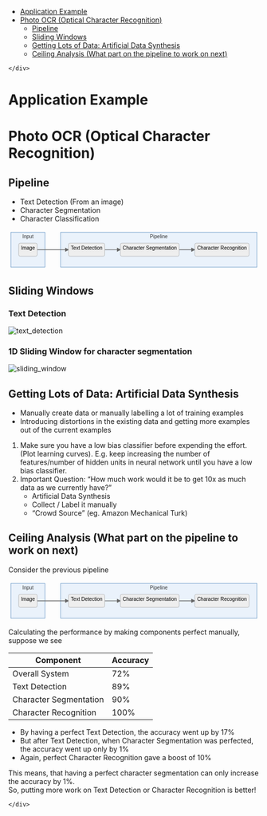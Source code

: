 <!DOCTYPE html>
<html>

<head>
  <meta charset="utf-8">
  <meta name="viewport" content="width=device-width, initial-scale=1.0">
  <title>Week11</title>
  <link rel="stylesheet" href="https://stackedit.io/style.css" />
</head>

<body class="stackedit">
  <div class="stackedit__left">
    <div class="stackedit__toc">
      
<ul>
<li><a href="#application-example">Application Example</a></li>
<li><a href="#photo-ocr-optical-character-recognition">Photo OCR (Optical Character Recognition)</a>
<ul>
<li><a href="#pipeline">Pipeline</a></li>
<li><a href="#sliding-windows">Sliding Windows</a></li>
<li><a href="#getting-lots-of-data-artificial-data-synthesis">Getting Lots of Data: Artificial Data Synthesis</a></li>
<li><a href="#ceiling-analysis-what-part-on-the-pipeline-to-work-on-next">Ceiling Analysis (What part on the pipeline to work on next)</a></li>
</ul>
</li>
</ul>

    </div>
  </div>
  <div class="stackedit__right">
    <div class="stackedit__html">
      <h1 id="application-example">Application Example</h1>
<h1 id="photo-ocr-optical-character-recognition">Photo OCR (Optical Character Recognition)</h1>
<h2 id="pipeline">Pipeline</h2>
<ul>
<li>Text Detection (From an image)</li>
<li>Character Segmentation</li>
<li>Character Classification</li>
</ul>
<pre class=" language-mermaid"><svg id="mermaid-svg-nKiXEThfjcHwBhfT" width="100%" xmlns="http://www.w3.org/2000/svg" xmlns:xlink="http://www.w3.org/1999/xlink" height="127.7125015258789" style="max-width: 804.5px;" viewBox="0 0 804.5 127.7125015258789"><style>#mermaid-svg-nKiXEThfjcHwBhfT{font-family:"trebuchet ms",verdana,arial,sans-serif;font-size:16px;fill:#000000;}#mermaid-svg-nKiXEThfjcHwBhfT .error-icon{fill:#552222;}#mermaid-svg-nKiXEThfjcHwBhfT .error-text{fill:#552222;stroke:#552222;}#mermaid-svg-nKiXEThfjcHwBhfT .edge-thickness-normal{stroke-width:2px;}#mermaid-svg-nKiXEThfjcHwBhfT .edge-thickness-thick{stroke-width:3.5px;}#mermaid-svg-nKiXEThfjcHwBhfT .edge-pattern-solid{stroke-dasharray:0;}#mermaid-svg-nKiXEThfjcHwBhfT .edge-pattern-dashed{stroke-dasharray:3;}#mermaid-svg-nKiXEThfjcHwBhfT .edge-pattern-dotted{stroke-dasharray:2;}#mermaid-svg-nKiXEThfjcHwBhfT .marker{fill:#666;stroke:#666;}#mermaid-svg-nKiXEThfjcHwBhfT .marker.cross{stroke:#666;}#mermaid-svg-nKiXEThfjcHwBhfT svg{font-family:"trebuchet ms",verdana,arial,sans-serif;font-size:16px;}#mermaid-svg-nKiXEThfjcHwBhfT .label{font-family:"trebuchet ms",verdana,arial,sans-serif;color:#000000;}#mermaid-svg-nKiXEThfjcHwBhfT .cluster-label text{fill:#333;}#mermaid-svg-nKiXEThfjcHwBhfT .cluster-label span{color:#333;}#mermaid-svg-nKiXEThfjcHwBhfT .label text,#mermaid-svg-nKiXEThfjcHwBhfT span{fill:#000000;color:#000000;}#mermaid-svg-nKiXEThfjcHwBhfT .node rect,#mermaid-svg-nKiXEThfjcHwBhfT .node circle,#mermaid-svg-nKiXEThfjcHwBhfT .node ellipse,#mermaid-svg-nKiXEThfjcHwBhfT .node polygon,#mermaid-svg-nKiXEThfjcHwBhfT .node path{fill:#eee;stroke:#999;stroke-width:1px;}#mermaid-svg-nKiXEThfjcHwBhfT .node .label{text-align:center;}#mermaid-svg-nKiXEThfjcHwBhfT .node.clickable{cursor:pointer;}#mermaid-svg-nKiXEThfjcHwBhfT .arrowheadPath{fill:#333333;}#mermaid-svg-nKiXEThfjcHwBhfT .edgePath .path{stroke:#666;stroke-width:1.5px;}#mermaid-svg-nKiXEThfjcHwBhfT .flowchart-link{stroke:#666;fill:none;}#mermaid-svg-nKiXEThfjcHwBhfT .edgeLabel{background-color:white;text-align:center;}#mermaid-svg-nKiXEThfjcHwBhfT .edgeLabel rect{opacity:0.5;background-color:white;fill:white;}#mermaid-svg-nKiXEThfjcHwBhfT .cluster rect{fill:hsl(210,66.6666666667%,95%);stroke:#26a;stroke-width:1px;}#mermaid-svg-nKiXEThfjcHwBhfT .cluster text{fill:#333;}#mermaid-svg-nKiXEThfjcHwBhfT .cluster span{color:#333;}#mermaid-svg-nKiXEThfjcHwBhfT div.mermaidTooltip{position:absolute;text-align:center;max-width:200px;padding:2px;font-family:"trebuchet ms",verdana,arial,sans-serif;font-size:12px;background:hsl(-160,0%,93.3333333333%);border:1px solid #26a;border-radius:2px;pointer-events:none;z-index:100;}#mermaid-svg-nKiXEThfjcHwBhfT:root{--mermaid-font-family:"trebuchet ms",verdana,arial,sans-serif;}#mermaid-svg-nKiXEThfjcHwBhfT flowchart-v2{fill:apa;}</style><g transform="translate(0, 0)"><marker id="flowchart-pointEnd" class="marker flowchart" viewBox="0 0 10 10" refX="9" refY="5" markerUnits="userSpaceOnUse" markerWidth="12" markerHeight="12" orient="auto"><path d="M 0 0 L 10 5 L 0 10 z" class="arrowMarkerPath" style="stroke-width: 1; stroke-dasharray: 1, 0;"></path></marker><marker id="flowchart-pointStart" class="marker flowchart" viewBox="0 0 10 10" refX="0" refY="5" markerUnits="userSpaceOnUse" markerWidth="12" markerHeight="12" orient="auto"><path d="M 0 5 L 10 10 L 10 0 z" class="arrowMarkerPath" style="stroke-width: 1; stroke-dasharray: 1, 0;"></path></marker><marker id="flowchart-circleEnd" class="marker flowchart" viewBox="0 0 10 10" refX="11" refY="5" markerUnits="userSpaceOnUse" markerWidth="11" markerHeight="11" orient="auto"><circle cx="5" cy="5" r="5" class="arrowMarkerPath" style="stroke-width: 1; stroke-dasharray: 1, 0;"></circle></marker><marker id="flowchart-circleStart" class="marker flowchart" viewBox="0 0 10 10" refX="-1" refY="5" markerUnits="userSpaceOnUse" markerWidth="11" markerHeight="11" orient="auto"><circle cx="5" cy="5" r="5" class="arrowMarkerPath" style="stroke-width: 1; stroke-dasharray: 1, 0;"></circle></marker><marker id="flowchart-crossEnd" class="marker cross flowchart" viewBox="0 0 11 11" refX="12" refY="5.2" markerUnits="userSpaceOnUse" markerWidth="11" markerHeight="11" orient="auto"><path d="M 1,1 l 9,9 M 10,1 l -9,9" class="arrowMarkerPath" style="stroke-width: 2; stroke-dasharray: 1, 0;"></path></marker><marker id="flowchart-crossStart" class="marker cross flowchart" viewBox="0 0 11 11" refX="-1" refY="5.2" markerUnits="userSpaceOnUse" markerWidth="11" markerHeight="11" orient="auto"><path d="M 1,1 l 9,9 M 10,1 l -9,9" class="arrowMarkerPath" style="stroke-width: 2; stroke-dasharray: 1, 0;"></path></marker><g class="root"><g class="clusters"><g class="cluster default" id="Pipeline"><rect style="" rx="0" ry="0" x="167.4749984741211" y="8" width="629.0249938964844" height="111.7125015258789"></rect><g class="cluster-label" transform="translate(453.5187454223633, 13)"><foreignObject width="56.9375" height="26.712499618530273"><div xmlns="http://www.w3.org/1999/xhtml" style="display: inline-block; white-space: nowrap;"><span class="nodeLabel">Pipeline</span></div></foreignObject></g></g><g class="cluster default" id="Input"><rect style="" rx="0" ry="0" x="8" y="8" width="109.4749984741211" height="111.7125015258789"></rect><g class="cluster-label" transform="translate(44.943748474121094, 13)"><foreignObject width="35.587501525878906" height="26.712499618530273"><div xmlns="http://www.w3.org/1999/xhtml" style="display: inline-block; white-space: nowrap;"><span class="nodeLabel">Input</span></div></foreignObject></g></g></g><g class="edgePaths"><path d="M92.4749984741211,63.85625076293945L96.64166514078777,63.85625076293945C100.80833180745442,63.85625076293945,109.14166514078777,63.85625076293945,117.4749984741211,63.85625076293945C125.80833180745442,63.85625076293945,134.14166514078775,63.85625076293945,142.4749984741211,63.85625076293945C150.80833180745444,63.85625076293945,159.14166514078775,63.85625076293945,167.4749984741211,63.85625076293945C175.80833180745444,63.85625076293945,184.14166514078775,63.85625076293945,188.30833180745444,63.85625076293945L192.4749984741211,63.85625076293945" id="L-A-B" class=" edge-thickness-normal edge-pattern-solid flowchart-link LS-A LE-B" style="fill:none;" marker-end="url(#flowchart-pointEnd)"></path><path d="M308.8624954223633,63.85625076293945L313.02916208902997,63.85625076293945C317.1958287556966,63.85625076293945,325.52916208902997,63.85625076293945,333.8624954223633,63.85625076293945C342.1958287556966,63.85625076293945,350.52916208902997,63.85625076293945,354.6958287556966,63.85625076293945L358.8624954223633,63.85625076293945" id="L-B-C" class=" edge-thickness-normal edge-pattern-solid flowchart-link LS-B LE-C" style="fill:none;" marker-end="url(#flowchart-pointEnd)"></path><path d="M547.2999954223633,63.85625076293945L551.4666620890299,63.85625076293945C555.6333287556967,63.85625076293945,563.9666620890299,63.85625076293945,572.2999954223633,63.85625076293945C580.6333287556967,63.85625076293945,588.9666620890299,63.85625076293945,593.1333287556967,63.85625076293945L597.2999954223633,63.85625076293945" id="L-C-D" class=" edge-thickness-normal edge-pattern-solid flowchart-link LS-C LE-D" style="fill:none;" marker-end="url(#flowchart-pointEnd)"></path></g><g class="edgeLabels"><g class="edgeLabel"><g class="label" transform="translate(0, 0)"><foreignObject width="0" height="0"><div xmlns="http://www.w3.org/1999/xhtml" style="display: inline-block; white-space: nowrap;"><span class="edgeLabel"></span></div></foreignObject></g></g><g class="edgeLabel"><g class="label" transform="translate(0, 0)"><foreignObject width="0" height="0"><div xmlns="http://www.w3.org/1999/xhtml" style="display: inline-block; white-space: nowrap;"><span class="edgeLabel"></span></div></foreignObject></g></g><g class="edgeLabel"><g class="label" transform="translate(0, 0)"><foreignObject width="0" height="0"><div xmlns="http://www.w3.org/1999/xhtml" style="display: inline-block; white-space: nowrap;"><span class="edgeLabel"></span></div></foreignObject></g></g></g><g class="nodes"><g class="node default default" id="flowchart-B-201" transform="translate(250.6687469482422, 63.85625076293945)"><rect class="basic label-container" style="" rx="5" ry="5" x="-58.19375228881836" y="-20.856249809265137" width="116.38750457763672" height="41.71249961853027"></rect><g class="label" style="" transform="translate(-50.69375228881836, -13.356249809265137)"><foreignObject width="101.38750457763672" height="26.712499618530273"><div xmlns="http://www.w3.org/1999/xhtml" style="display: inline-block; white-space: nowrap;"><span class="nodeLabel">Text Detection</span></div></foreignObject></g></g><g class="node default default" id="flowchart-C-203" transform="translate(453.0812454223633, 63.85625076293945)"><rect class="basic label-container" style="" rx="5" ry="5" x="-94.21875" y="-20.856249809265137" width="188.4375" height="41.71249961853027"></rect><g class="label" style="" transform="translate(-86.71875, -13.356249809265137)"><foreignObject width="173.4375" height="26.712499618530273"><div xmlns="http://www.w3.org/1999/xhtml" style="display: inline-block; white-space: nowrap;"><span class="nodeLabel">Character  Segmentation</span></div></foreignObject></g></g><g class="node default default" id="flowchart-D-205" transform="translate(684.3999938964844, 63.85625076293945)"><rect class="basic label-container" style="" rx="5" ry="5" x="-87.0999984741211" y="-20.856249809265137" width="174.1999969482422" height="41.71249961853027"></rect><g class="label" style="" transform="translate(-79.5999984741211, -13.356249809265137)"><foreignObject width="159.1999969482422" height="26.712499618530273"><div xmlns="http://www.w3.org/1999/xhtml" style="display: inline-block; white-space: nowrap;"><span class="nodeLabel">Character  Recognition</span></div></foreignObject></g></g><g class="node default default" id="flowchart-A-199" transform="translate(62.73749923706055, 63.85625076293945)"><rect class="basic label-container" style="" rx="5" ry="5" x="-29.73750114440918" y="-20.856249809265137" width="59.47500228881836" height="41.71249961853027"></rect><g class="label" style="" transform="translate(-22.23750114440918, -13.356249809265137)"><foreignObject width="44.47500228881836" height="26.712499618530273"><div xmlns="http://www.w3.org/1999/xhtml" style="display: inline-block; white-space: nowrap;"><span class="nodeLabel">Image</span></div></foreignObject></g></g></g></g></g></svg></pre>
<h2 id="sliding-windows">Sliding Windows</h2>
<h3 id="text-detection">Text Detection</h3>
<p><img src="https://drive.google.com/uc?id=1MobxuqMALMNR87ffAmFXWfikhCbs_02h" alt="text_detection"></p>
<h3 id="d-sliding-window-for-character-segmentation">1D Sliding Window for character segmentation</h3>
<p><img src="https://drive.google.com/uc?id=1_YixSyy-vOk0O49fHOw5XKeJHGmJdKjy" alt="sliding_window"></p>
<h2 id="getting-lots-of-data-artificial-data-synthesis">Getting Lots of Data: Artificial Data Synthesis</h2>
<ul>
<li>Manually create data or manually labelling a lot of training examples</li>
<li>Introducing distortions in the existing data and getting more examples out of the current examples</li>
</ul>
<ol>
<li>Make sure you have a low bias classifier before expending the effort. (Plot learning curves). E.g. keep increasing the number of features/number of hidden units in neural network until you have a low bias classifier.</li>
<li>Important Question: “How much work would it be to get 10x as much data as we  currently have?”
<ul>
<li>Artificial Data Synthesis</li>
<li>Collect / Label it manually</li>
<li>“Crowd Source” (eg. Amazon Mechanical Turk)</li>
</ul>
</li>
</ol>
<h2 id="ceiling-analysis-what-part-on-the-pipeline-to-work-on-next">Ceiling Analysis (What part on the pipeline to work on next)</h2>
<p>Consider the previous pipeline</p>
<pre class=" language-mermaid"><svg id="mermaid-svg-aPWkli3NJmOos78l" width="100%" xmlns="http://www.w3.org/2000/svg" xmlns:xlink="http://www.w3.org/1999/xlink" height="127.7125015258789" style="max-width: 804.5px;" viewBox="0 0 804.5 127.7125015258789"><style>#mermaid-svg-aPWkli3NJmOos78l{font-family:"trebuchet ms",verdana,arial,sans-serif;font-size:16px;fill:#000000;}#mermaid-svg-aPWkli3NJmOos78l .error-icon{fill:#552222;}#mermaid-svg-aPWkli3NJmOos78l .error-text{fill:#552222;stroke:#552222;}#mermaid-svg-aPWkli3NJmOos78l .edge-thickness-normal{stroke-width:2px;}#mermaid-svg-aPWkli3NJmOos78l .edge-thickness-thick{stroke-width:3.5px;}#mermaid-svg-aPWkli3NJmOos78l .edge-pattern-solid{stroke-dasharray:0;}#mermaid-svg-aPWkli3NJmOos78l .edge-pattern-dashed{stroke-dasharray:3;}#mermaid-svg-aPWkli3NJmOos78l .edge-pattern-dotted{stroke-dasharray:2;}#mermaid-svg-aPWkli3NJmOos78l .marker{fill:#666;stroke:#666;}#mermaid-svg-aPWkli3NJmOos78l .marker.cross{stroke:#666;}#mermaid-svg-aPWkli3NJmOos78l svg{font-family:"trebuchet ms",verdana,arial,sans-serif;font-size:16px;}#mermaid-svg-aPWkli3NJmOos78l .label{font-family:"trebuchet ms",verdana,arial,sans-serif;color:#000000;}#mermaid-svg-aPWkli3NJmOos78l .cluster-label text{fill:#333;}#mermaid-svg-aPWkli3NJmOos78l .cluster-label span{color:#333;}#mermaid-svg-aPWkli3NJmOos78l .label text,#mermaid-svg-aPWkli3NJmOos78l span{fill:#000000;color:#000000;}#mermaid-svg-aPWkli3NJmOos78l .node rect,#mermaid-svg-aPWkli3NJmOos78l .node circle,#mermaid-svg-aPWkli3NJmOos78l .node ellipse,#mermaid-svg-aPWkli3NJmOos78l .node polygon,#mermaid-svg-aPWkli3NJmOos78l .node path{fill:#eee;stroke:#999;stroke-width:1px;}#mermaid-svg-aPWkli3NJmOos78l .node .label{text-align:center;}#mermaid-svg-aPWkli3NJmOos78l .node.clickable{cursor:pointer;}#mermaid-svg-aPWkli3NJmOos78l .arrowheadPath{fill:#333333;}#mermaid-svg-aPWkli3NJmOos78l .edgePath .path{stroke:#666;stroke-width:1.5px;}#mermaid-svg-aPWkli3NJmOos78l .flowchart-link{stroke:#666;fill:none;}#mermaid-svg-aPWkli3NJmOos78l .edgeLabel{background-color:white;text-align:center;}#mermaid-svg-aPWkli3NJmOos78l .edgeLabel rect{opacity:0.5;background-color:white;fill:white;}#mermaid-svg-aPWkli3NJmOos78l .cluster rect{fill:hsl(210,66.6666666667%,95%);stroke:#26a;stroke-width:1px;}#mermaid-svg-aPWkli3NJmOos78l .cluster text{fill:#333;}#mermaid-svg-aPWkli3NJmOos78l .cluster span{color:#333;}#mermaid-svg-aPWkli3NJmOos78l div.mermaidTooltip{position:absolute;text-align:center;max-width:200px;padding:2px;font-family:"trebuchet ms",verdana,arial,sans-serif;font-size:12px;background:hsl(-160,0%,93.3333333333%);border:1px solid #26a;border-radius:2px;pointer-events:none;z-index:100;}#mermaid-svg-aPWkli3NJmOos78l:root{--mermaid-font-family:"trebuchet ms",verdana,arial,sans-serif;}#mermaid-svg-aPWkli3NJmOos78l flowchart-v2{fill:apa;}</style><g transform="translate(0, 0)"><marker id="flowchart-pointEnd" class="marker flowchart" viewBox="0 0 10 10" refX="9" refY="5" markerUnits="userSpaceOnUse" markerWidth="12" markerHeight="12" orient="auto"><path d="M 0 0 L 10 5 L 0 10 z" class="arrowMarkerPath" style="stroke-width: 1; stroke-dasharray: 1, 0;"></path></marker><marker id="flowchart-pointStart" class="marker flowchart" viewBox="0 0 10 10" refX="0" refY="5" markerUnits="userSpaceOnUse" markerWidth="12" markerHeight="12" orient="auto"><path d="M 0 5 L 10 10 L 10 0 z" class="arrowMarkerPath" style="stroke-width: 1; stroke-dasharray: 1, 0;"></path></marker><marker id="flowchart-circleEnd" class="marker flowchart" viewBox="0 0 10 10" refX="11" refY="5" markerUnits="userSpaceOnUse" markerWidth="11" markerHeight="11" orient="auto"><circle cx="5" cy="5" r="5" class="arrowMarkerPath" style="stroke-width: 1; stroke-dasharray: 1, 0;"></circle></marker><marker id="flowchart-circleStart" class="marker flowchart" viewBox="0 0 10 10" refX="-1" refY="5" markerUnits="userSpaceOnUse" markerWidth="11" markerHeight="11" orient="auto"><circle cx="5" cy="5" r="5" class="arrowMarkerPath" style="stroke-width: 1; stroke-dasharray: 1, 0;"></circle></marker><marker id="flowchart-crossEnd" class="marker cross flowchart" viewBox="0 0 11 11" refX="12" refY="5.2" markerUnits="userSpaceOnUse" markerWidth="11" markerHeight="11" orient="auto"><path d="M 1,1 l 9,9 M 10,1 l -9,9" class="arrowMarkerPath" style="stroke-width: 2; stroke-dasharray: 1, 0;"></path></marker><marker id="flowchart-crossStart" class="marker cross flowchart" viewBox="0 0 11 11" refX="-1" refY="5.2" markerUnits="userSpaceOnUse" markerWidth="11" markerHeight="11" orient="auto"><path d="M 1,1 l 9,9 M 10,1 l -9,9" class="arrowMarkerPath" style="stroke-width: 2; stroke-dasharray: 1, 0;"></path></marker><g class="root"><g class="clusters"><g class="cluster default" id="Pipeline"><rect style="" rx="0" ry="0" x="167.4749984741211" y="8" width="629.0249938964844" height="111.7125015258789"></rect><g class="cluster-label" transform="translate(453.5187454223633, 13)"><foreignObject width="56.9375" height="26.712499618530273"><div xmlns="http://www.w3.org/1999/xhtml" style="display: inline-block; white-space: nowrap;"><span class="nodeLabel">Pipeline</span></div></foreignObject></g></g><g class="cluster default" id="Input"><rect style="" rx="0" ry="0" x="8" y="8" width="109.4749984741211" height="111.7125015258789"></rect><g class="cluster-label" transform="translate(44.943748474121094, 13)"><foreignObject width="35.587501525878906" height="26.712499618530273"><div xmlns="http://www.w3.org/1999/xhtml" style="display: inline-block; white-space: nowrap;"><span class="nodeLabel">Input</span></div></foreignObject></g></g></g><g class="edgePaths"><path d="M92.4749984741211,63.85625076293945L96.64166514078777,63.85625076293945C100.80833180745442,63.85625076293945,109.14166514078777,63.85625076293945,117.4749984741211,63.85625076293945C125.80833180745442,63.85625076293945,134.14166514078775,63.85625076293945,142.4749984741211,63.85625076293945C150.80833180745444,63.85625076293945,159.14166514078775,63.85625076293945,167.4749984741211,63.85625076293945C175.80833180745444,63.85625076293945,184.14166514078775,63.85625076293945,188.30833180745444,63.85625076293945L192.4749984741211,63.85625076293945" id="L-A-B" class=" edge-thickness-normal edge-pattern-solid flowchart-link LS-A LE-B" style="fill:none;" marker-end="url(#flowchart-pointEnd)"></path><path d="M308.8624954223633,63.85625076293945L313.02916208902997,63.85625076293945C317.1958287556966,63.85625076293945,325.52916208902997,63.85625076293945,333.8624954223633,63.85625076293945C342.1958287556966,63.85625076293945,350.52916208902997,63.85625076293945,354.6958287556966,63.85625076293945L358.8624954223633,63.85625076293945" id="L-B-C" class=" edge-thickness-normal edge-pattern-solid flowchart-link LS-B LE-C" style="fill:none;" marker-end="url(#flowchart-pointEnd)"></path><path d="M547.2999954223633,63.85625076293945L551.4666620890299,63.85625076293945C555.6333287556967,63.85625076293945,563.9666620890299,63.85625076293945,572.2999954223633,63.85625076293945C580.6333287556967,63.85625076293945,588.9666620890299,63.85625076293945,593.1333287556967,63.85625076293945L597.2999954223633,63.85625076293945" id="L-C-D" class=" edge-thickness-normal edge-pattern-solid flowchart-link LS-C LE-D" style="fill:none;" marker-end="url(#flowchart-pointEnd)"></path></g><g class="edgeLabels"><g class="edgeLabel"><g class="label" transform="translate(0, 0)"><foreignObject width="0" height="0"><div xmlns="http://www.w3.org/1999/xhtml" style="display: inline-block; white-space: nowrap;"><span class="edgeLabel"></span></div></foreignObject></g></g><g class="edgeLabel"><g class="label" transform="translate(0, 0)"><foreignObject width="0" height="0"><div xmlns="http://www.w3.org/1999/xhtml" style="display: inline-block; white-space: nowrap;"><span class="edgeLabel"></span></div></foreignObject></g></g><g class="edgeLabel"><g class="label" transform="translate(0, 0)"><foreignObject width="0" height="0"><div xmlns="http://www.w3.org/1999/xhtml" style="display: inline-block; white-space: nowrap;"><span class="edgeLabel"></span></div></foreignObject></g></g></g><g class="nodes"><g class="node default default" id="flowchart-B-217" transform="translate(250.6687469482422, 63.85625076293945)"><rect class="basic label-container" style="" rx="5" ry="5" x="-58.19375228881836" y="-20.856249809265137" width="116.38750457763672" height="41.71249961853027"></rect><g class="label" style="" transform="translate(-50.69375228881836, -13.356249809265137)"><foreignObject width="101.38750457763672" height="26.712499618530273"><div xmlns="http://www.w3.org/1999/xhtml" style="display: inline-block; white-space: nowrap;"><span class="nodeLabel">Text Detection</span></div></foreignObject></g></g><g class="node default default" id="flowchart-C-219" transform="translate(453.0812454223633, 63.85625076293945)"><rect class="basic label-container" style="" rx="5" ry="5" x="-94.21875" y="-20.856249809265137" width="188.4375" height="41.71249961853027"></rect><g class="label" style="" transform="translate(-86.71875, -13.356249809265137)"><foreignObject width="173.4375" height="26.712499618530273"><div xmlns="http://www.w3.org/1999/xhtml" style="display: inline-block; white-space: nowrap;"><span class="nodeLabel">Character  Segmentation</span></div></foreignObject></g></g><g class="node default default" id="flowchart-D-221" transform="translate(684.3999938964844, 63.85625076293945)"><rect class="basic label-container" style="" rx="5" ry="5" x="-87.0999984741211" y="-20.856249809265137" width="174.1999969482422" height="41.71249961853027"></rect><g class="label" style="" transform="translate(-79.5999984741211, -13.356249809265137)"><foreignObject width="159.1999969482422" height="26.712499618530273"><div xmlns="http://www.w3.org/1999/xhtml" style="display: inline-block; white-space: nowrap;"><span class="nodeLabel">Character  Recognition</span></div></foreignObject></g></g><g class="node default default" id="flowchart-A-215" transform="translate(62.73749923706055, 63.85625076293945)"><rect class="basic label-container" style="" rx="5" ry="5" x="-29.73750114440918" y="-20.856249809265137" width="59.47500228881836" height="41.71249961853027"></rect><g class="label" style="" transform="translate(-22.23750114440918, -13.356249809265137)"><foreignObject width="44.47500228881836" height="26.712499618530273"><div xmlns="http://www.w3.org/1999/xhtml" style="display: inline-block; white-space: nowrap;"><span class="nodeLabel">Image</span></div></foreignObject></g></g></g></g></g></svg></pre>
<p>Calculating the performance by making components perfect manually, suppose we see</p>

<table>
<thead>
<tr>
<th>Component</th>
<th>Accuracy</th>
</tr>
</thead>
<tbody>
<tr>
<td>Overall System</td>
<td>72%</td>
</tr>
<tr>
<td>Text Detection</td>
<td>89%</td>
</tr>
<tr>
<td>Character Segmentation</td>
<td>90%</td>
</tr>
<tr>
<td>Character Recognition</td>
<td>100%</td>
</tr>
</tbody>
</table><ul>
<li>By having a perfect Text Detection, the accuracy went up by 17%</li>
<li>But after Text Detection, when Character Segmentation was perfected, the accuracy went up only by 1%</li>
<li>Again, perfect Character Recognition gave a boost of 10%</li>
</ul>
<p>This means, that having a perfect character segmentation can only increase the accuracy by 1%.<br>
So, putting more work on Text Detection or Character Recognition is better!</p>

    </div>
  </div>
</body>

</html>

